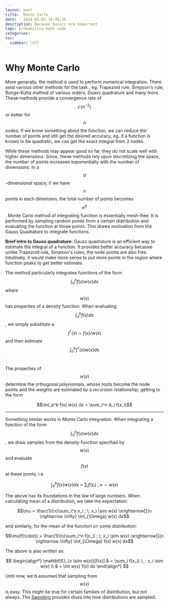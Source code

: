 ```yaml
---
layout: post
title:  Monte Carlo
date:   2024-02-02 16:40:16
description: Because basics are important
tags: probability math code
categories: 
toc:
  sidebar: left
---
```

# Why Monte Carlo
More generally, the method is used to perform numerical integration. There exist various other methods for the task., eg. Trapezoid rule, Simpson's rule, Runge-Kutta method of various orders, Guass quadrature and many more. These methods provide a convergence rate of $$\mathcal{O}(n^{-2})$$ or better for $$n$$ nodes. If we know something about the function, we can reduce the number of points and still get the desired accuracy, eg. if a function is known to be quadratic, we can get the exact integral from 3 nodes. 

While these methods may appear good so far, they do not scale well with higher dimensions. Since, these methods rely upon discretizing the space, the number of points increases exponentially with the number of dimensions. In a $$d$$-dimensional space, if we have $$n$$ points in each dimension, the total number of points becomes $$n^d$$. Monte Carlo method of integrating function is essentially mesh-free. It is performed by sampling random points from a certain distribution and evaluating the function at those points. This draws motivation from the Gauss Quadrature to integrate functions.

**Brief intro to Gauss quadrature:**
Gauss quadrature is an efficient way to estimate the integral of a function. It provides better accuracy because unlike Trapezoid rule, Simpson's rules, the node points are also free. Intuitively, it would make more sense to put more points in the region where function peaks to get better estimate. 

The method particularly integrates functions of the form $$\int_a^b f(x) w(x) dx$$ where $$w(x)$$ has properties of a density function. When evaluating $$\int_a^b f(x) dx$$, we simply substitute a $$f^*(x) = f(x)/w(x)$$ and then estimate $$\int_a^b f^*(x) w(x) dx$$.

The properties of $$w(x)$$ determine the orthogonal polynomials, whose roots become the node points and the weights are estimated by a recursion relationship, getting to the form

$$\int_a^b f(x) w(x) dx = \sum_i^n A_i f(x_i)$$

****
Something similar works in Monte Carlo integration. When integrating a function of the form $$\int_a^b f(x) w(x) dx$$, we draw samples from the density function specified by $$w(x)$$ and evaluate $$f(x)$$ at these points, i.e.

$$
\int_a^b f(x) w(x) dx = \sum_i f(x_i) \; , \; x \sim w(x)
$$

The above has its foundations in the law of large numbers. When calculating mean of a distribution, we take the expectation:

$$\mu = \frac{1}{n}\sum_i^n x_i ; \; x_i \sim w(x) \xrightarrow[]{n \rightarrow \infty} \int_{\Omega} w(x) dx$$

and similarly, for the mean of the function on some distribution:

$$\mu(f(\cdot)) = \frac{1}{n}\sum_i^n f(x_i) ; \; x_i \sim w(x) \xrightarrow[]{n \rightarrow \infty} \int_{\Omega} f(x) w(x) dx$$

The above is also written as:

$$
\begin{align*}
  \mathbf{E}_{x \sim w(x)}[f(x)] & = \sum_i f(x_i) \; ; x_i \sim w(x) \\
  & = \int w(x) f(x) dx
\end{align*}
$$

Until now, we'd assumed that sampling from $$w(x)$$ is easy. This might be true for certain families of distribution, but not always. The [Sampling](../../../2024/sampling/) provides dives into how distributions are sampled.
